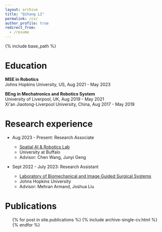 ```yaml
---
layout: archive
title: "Qihang LI"
permalink: /cv/
author_profile: true
redirect_from:
  - /resume
---
```


{% include base_path %}

Education
======
**MSE in Robotics**<br>
Johns Hopkins University, US, Aug 2021 - May 2023

**BEng in Mechatronics and Robotics System**<br>
University of Liverpool, UK, Aug 2019 - May 2021<br>
Xi'an Jiaotong-Liverpool University, China, Aug 2017 - May 2019

Research experience
======
* Aug 2023 - Present: Research Associate
  * [Spatial AI & Robotics Lab](https://sairlab.org/)
  * University at Buffalo
  * Advisor: Chen Wang, Junyi Geng

* Sept 2022 - July 2023: Research Assistant
  * [Laboratory of Biomechanical and Image Guided Surgical Systems](https://bigss.lcsr.jhu.edu/)
  * Johns Hopkins University
  * Advisor: Mehran Armand, Joshua Liu
  
<!-- Skills
======
* Skill 1
* Skill 2
  * Sub-skill 2.1
  * Sub-skill 2.2
  * Sub-skill 2.3
* Skill 3 -->

Publications
======
  <ul>{% for post in site.publications %}
    {% include archive-single-cv.html %}
  {% endfor %}</ul>

<!-- Talks
======
  <ul>{% for post in site.talks %}
    {% include archive-single-talk-cv.html %}
  {% endfor %}</ul> -->

<!-- Teaching
======
  <ul>{% for post in site.teaching %}
    {% include archive-single-cv.html %}
  {% endfor %}</ul> -->
  
<!-- Service and leadership
======
* Currently signed in to 43 different slack teams -->
